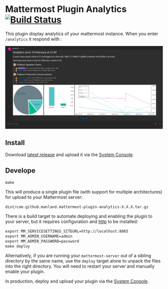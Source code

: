 # Mattermost Plugin Analytics [![Build Status](https://travis-ci.com/manland/mattermost-plugin-analytics.svg?branch=master)](https://travis-ci.com/manland/mattermost-plugin-analytics)

This plugin display analytics of your mattermost instance. When you enter `/analytics` it respond with :

![screenshot](screenshot.png)

## Install

Download [latest release](https://github.com/manland/mattermost-plugin-analytics/releases) and upload it via the [System Console](https://about.mattermost.com/default-plugin-uploads).

## Develope

```
make
```

This will produce a single plugin file (with support for multiple architectures) for upload to your Mattermost server:

```
dist/com.github.manland.mattermost-plugin-analytics-X.X.X.tar.gz
```

There is a build target to automate deploying and enabling the plugin to your server, but it requires configuration and [http](https://httpie.org/) to be installed:
```
export MM_SERVICESETTINGS_SITEURL=http://localhost:8065
export MM_ADMIN_USERNAME=admin
export MM_ADMIN_PASSWORD=password
make deploy
```

Alternatively, if you are running your `mattermost-server` out of a sibling directory by the same name, use the `deploy` target alone to  unpack the files into the right directory. You will need to restart your server and manually enable your plugin.

In production, deploy and upload your plugin via the [System Console](https://about.mattermost.com/default-plugin-uploads).
